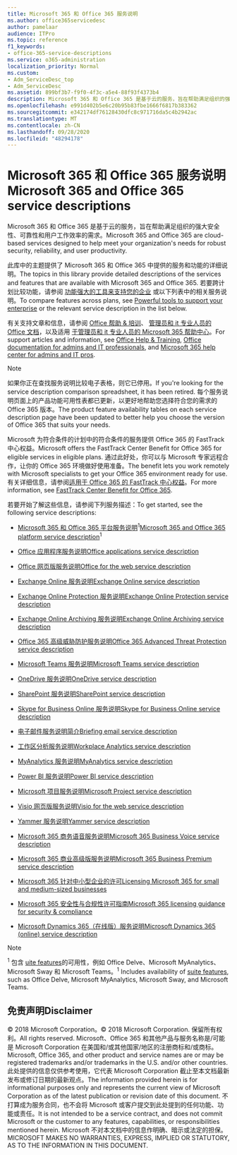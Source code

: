 ```yaml
---
title: Microsoft 365 和 Office 365 服务说明
ms.author: office365servicedesc
author: pamelaar
audience: ITPro
ms.topic: reference
f1_keywords:
- office-365-service-descriptions
ms.service: o365-administration
localization_priority: Normal
ms.custom:
- Adm_ServiceDesc_top
- Adm_ServiceDesc
ms.assetid: 899bf3b7-f9f0-4f3c-a5e4-88f93f4373b4
description: Microsoft 365 和 Office 365 是基于云的服务，旨在帮助满足组织的强大安全性、可靠性和用户工作效率的需求。
ms.openlocfilehash: e991d402b5e6c20b95b83fbe1666f6817b383362
ms.sourcegitcommit: e342174df76128430dfc8c971716da5c4b2942ac
ms.translationtype: MT
ms.contentlocale: zh-CN
ms.lasthandoff: 09/28/2020
ms.locfileid: "48294178"
---
```

# <a name="microsoft-365-and-office-365-service-descriptions"></a><span data-ttu-id="b1ea5-103">Microsoft 365 和 Office 365 服务说明</span><span class="sxs-lookup"><span data-stu-id="b1ea5-103">Microsoft 365 and Office 365 service descriptions</span></span> 

<span data-ttu-id="b1ea5-104">Microsoft 365 和 Office 365 是基于云的服务，旨在帮助满足组织的强大安全性、可靠性和用户工作效率的需求。</span><span class="sxs-lookup"><span data-stu-id="b1ea5-104">Microsoft 365 and Office 365 are cloud-based services designed to help meet your organization's needs for robust security, reliability, and user productivity.</span></span> 
  
<span data-ttu-id="b1ea5-105">此库中的主题提供了 Microsoft 365 和 Office 365 中提供的服务和功能的详细说明。</span><span class="sxs-lookup"><span data-stu-id="b1ea5-105">The topics in this library provide detailed descriptions of the services and features that are available with Microsoft 365 and Office 365.</span></span> <span data-ttu-id="b1ea5-106">若要跨计划比较功能，请参阅 [功能强大的工具来支持您的企业](https://go.microsoft.com/fwlink/?LinkID=799177&amp;clcid=0x409) 或以下列表中的相关服务说明。</span><span class="sxs-lookup"><span data-stu-id="b1ea5-106">To compare features across plans, see [Powerful tools to support your enterprise](https://go.microsoft.com/fwlink/?LinkID=799177&amp;clcid=0x409) or the relevant service description in the list below.</span></span> 
  
<span data-ttu-id="b1ea5-107">有关支持文章和信息，请参阅 [Office 帮助 & 培训](https://support.office.com/)、 [管理员和 it 专业人员的 Office 文档](https://docs.microsoft.com/office/)，以及适用 [于管理员和 it 专业人员的 Microsoft 365 帮助中心](https://docs.microsoft.com/microsoft-365/)。</span><span class="sxs-lookup"><span data-stu-id="b1ea5-107">For support articles and information, see [Office Help & Training](https://support.office.com/), [Office documentation for admins and IT professionals](https://docs.microsoft.com/office/), and [Microsoft 365 help center for admins and IT pros](https://docs.microsoft.com/microsoft-365/).</span></span>
  
> [!NOTE]
> <span data-ttu-id="b1ea5-108">如果你正在查找服务说明比较电子表格，则它已停用。</span><span class="sxs-lookup"><span data-stu-id="b1ea5-108">If you're looking for the service description comparison spreadsheet, it has been retired.</span></span> <span data-ttu-id="b1ea5-109">每个服务说明页面上的产品功能可用性表都已更新，以更好地帮助您选择符合您的需求的 Office 365 版本。</span><span class="sxs-lookup"><span data-stu-id="b1ea5-109">The product feature availability tables on each service description page have been updated to better help you choose the version of Office 365 that suits your needs.</span></span> 
  
<span data-ttu-id="b1ea5-110">Microsoft 为符合条件的计划中的符合条件的服务提供 Office 365 的 FastTrack 中心权益。</span><span class="sxs-lookup"><span data-stu-id="b1ea5-110">Microsoft offers the FastTrack Center Benefit for Office 365 for eligible services in eligible plans.</span></span> <span data-ttu-id="b1ea5-111">通过此好处，你可以与 Microsoft 专家远程合作，让你的 Office 365 环境做好使用准备。</span><span class="sxs-lookup"><span data-stu-id="b1ea5-111">The benefit lets you work remotely with Microsoft specialists to get your Office 365 environment ready for use.</span></span> <span data-ttu-id="b1ea5-112">有关详细信息，请参阅[适用于 Office 365 的 FastTrack 中心权益](https://docs.microsoft.com/fasttrack/O365-fasttrack-benefit-for-office-365)。</span><span class="sxs-lookup"><span data-stu-id="b1ea5-112">For more information, see [FastTrack Center Benefit for Office 365](https://docs.microsoft.com/fasttrack/O365-fasttrack-benefit-for-office-365).</span></span>
  
<span data-ttu-id="b1ea5-113">若要开始了解这些信息，请参阅下列服务描述：</span><span class="sxs-lookup"><span data-stu-id="b1ea5-113">To get started, see the following service descriptions:</span></span>
  
- <span data-ttu-id="b1ea5-114">[Microsoft 365 和 Office 365 平台服务说明](office-365-platform-service-description/office-365-platform-service-description.md)<sup>1</sup></span><span class="sxs-lookup"><span data-stu-id="b1ea5-114">[Microsoft 365 and Office 365 platform service description](office-365-platform-service-description/office-365-platform-service-description.md)<sup>1</sup></span></span>

- [<span data-ttu-id="b1ea5-115">Office 应用程序服务说明</span><span class="sxs-lookup"><span data-stu-id="b1ea5-115">Office applications service description</span></span>](office-applications-service-description/office-applications-service-description.md)

- [<span data-ttu-id="b1ea5-116">Office 网页版服务说明</span><span class="sxs-lookup"><span data-stu-id="b1ea5-116">Office for the web service description</span></span>](office-online-service-description/office-online-service-description.md)

- [<span data-ttu-id="b1ea5-117">Exchange Online 服务说明</span><span class="sxs-lookup"><span data-stu-id="b1ea5-117">Exchange Online service description</span></span>](exchange-online-service-description/exchange-online-service-description.md)

- [<span data-ttu-id="b1ea5-118">Exchange Online Protection 服务说明</span><span class="sxs-lookup"><span data-stu-id="b1ea5-118">Exchange Online Protection service description</span></span>](exchange-online-protection-service-description/exchange-online-protection-service-description.md)

- [<span data-ttu-id="b1ea5-119">Exchange Online Archiving 服务说明</span><span class="sxs-lookup"><span data-stu-id="b1ea5-119">Exchange Online Archiving service description</span></span>](exchange-online-archiving-service-description/exchange-online-archiving-service-description.md)

- [<span data-ttu-id="b1ea5-120">Office 365 高级威胁防护服务说明</span><span class="sxs-lookup"><span data-stu-id="b1ea5-120">Office 365 Advanced Threat Protection service description</span></span>](office-365-advanced-threat-protection-service-description.md)

- [<span data-ttu-id="b1ea5-121">Microsoft Teams 服务说明</span><span class="sxs-lookup"><span data-stu-id="b1ea5-121">Microsoft Teams service description</span></span>](teams-service-description.md)

- [<span data-ttu-id="b1ea5-122">OneDrive 服务说明</span><span class="sxs-lookup"><span data-stu-id="b1ea5-122">OneDrive service description</span></span>](onedrive-for-business-service-description.md)

- [<span data-ttu-id="b1ea5-123">SharePoint 服务说明</span><span class="sxs-lookup"><span data-stu-id="b1ea5-123">SharePoint service description</span></span>](sharepoint-online-service-description/sharepoint-online-service-description.md)

- [<span data-ttu-id="b1ea5-124">Skype for Business Online 服务说明</span><span class="sxs-lookup"><span data-stu-id="b1ea5-124">Skype for Business Online service description</span></span>](skype-for-business-online-service-description/skype-for-business-online-service-description.md)

- [<span data-ttu-id="b1ea5-125">电子邮件服务说明简介</span><span class="sxs-lookup"><span data-stu-id="b1ea5-125">Briefing email service description</span></span>](briefing-service-description.md)

- [<span data-ttu-id="b1ea5-126">工作区分析服务说明</span><span class="sxs-lookup"><span data-stu-id="b1ea5-126">Workplace Analytics service description</span></span>](workplace-analytics-service-description.md)

- [<span data-ttu-id="b1ea5-127">MyAnalytics 服务说明</span><span class="sxs-lookup"><span data-stu-id="b1ea5-127">MyAnalytics service description</span></span>](mya-service-description.md)

- [<span data-ttu-id="b1ea5-128">Power BI 服务说明</span><span class="sxs-lookup"><span data-stu-id="b1ea5-128">Power BI service description</span></span>](power-bi-service-description.md)

- [<span data-ttu-id="b1ea5-129">Microsoft 项目服务说明</span><span class="sxs-lookup"><span data-stu-id="b1ea5-129">Microsoft Project service description</span></span>](project-online-service-description/project-online-service-description.md)

- [<span data-ttu-id="b1ea5-130">Visio 网页版服务说明</span><span class="sxs-lookup"><span data-stu-id="b1ea5-130">Visio for the web service description</span></span>](visio-online-service-description/visio-online-service-description.md)

- [<span data-ttu-id="b1ea5-131">Yammer 服务说明</span><span class="sxs-lookup"><span data-stu-id="b1ea5-131">Yammer service description</span></span>](yammer-service-description/yammer-service-description.md)

- [<span data-ttu-id="b1ea5-132">Microsoft 365 商务语音服务说明</span><span class="sxs-lookup"><span data-stu-id="b1ea5-132">Microsoft 365 Business Voice service description</span></span>](microsoft-365-business-voice-service-description.md)

- [<span data-ttu-id="b1ea5-133">Microsoft 365 商业高级版服务说明</span><span class="sxs-lookup"><span data-stu-id="b1ea5-133">Microsoft 365 Business Premium service description</span></span>](microsoft-365-service-descriptions/microsoft-365-business-service-description.md)

- [<span data-ttu-id="b1ea5-134">Microsoft 365 针对中小型企业的许可</span><span class="sxs-lookup"><span data-stu-id="b1ea5-134">Licensing Microsoft 365 for small and medium-sized businesses</span></span>](microsoft-365-service-descriptions/licensing-microsoft-365-in-smb.md)

- [<span data-ttu-id="b1ea5-135">Microsoft 365 安全性与合规性许可指南</span><span class="sxs-lookup"><span data-stu-id="b1ea5-135">Microsoft 365 licensing guidance for security & compliance</span></span>](microsoft-365-service-descriptions/microsoft-365-tenantlevel-services-licensing-guidance/microsoft-365-security-compliance-licensing-guidance.md)

- [<span data-ttu-id="b1ea5-136">Microsoft Dynamics 365（在线版）服务说明</span><span class="sxs-lookup"><span data-stu-id="b1ea5-136">Microsoft Dynamics 365 (online) service description</span></span>](microsoft-dynamics-365-online-service-description.md)

> [!NOTE]
> <span data-ttu-id="b1ea5-137"><sup>1</sup> 包含 [uite features](https://docs.microsoft.com/office365/servicedescriptions/office-365-platform-service-description/office-365-suite-features)的可用性，例如 Office Delve、Microsoft MyAnalytics、Microsoft Sway 和 Microsoft Teams。</span><span class="sxs-lookup"><span data-stu-id="b1ea5-137"><sup>1</sup> Includes availability of [suite features](https://docs.microsoft.com/office365/servicedescriptions/office-365-platform-service-description/office-365-suite-features), such as Office Delve, Microsoft MyAnalytics, Microsoft Sway, and Microsoft Teams.</span></span>
  
## <a name="disclaimer"></a><span data-ttu-id="b1ea5-138">免责声明</span><span class="sxs-lookup"><span data-stu-id="b1ea5-138">Disclaimer</span></span>

<span data-ttu-id="b1ea5-139">&copy; 2018 Microsoft Corporation。</span><span class="sxs-lookup"><span data-stu-id="b1ea5-139">&copy; 2018 Microsoft Corporation.</span></span> <span data-ttu-id="b1ea5-140">保留所有权利。</span><span class="sxs-lookup"><span data-stu-id="b1ea5-140">All rights reserved.</span></span> <span data-ttu-id="b1ea5-141">Microsoft、Office 365 和其他产品与服务名称是/可能是 Microsoft Corporation 在美国和/或其他国家/地区的注册商标和/或商标。</span><span class="sxs-lookup"><span data-stu-id="b1ea5-141">Microsoft, Office 365, and other product and service names are or may be registered trademarks and/or trademarks in the U.S. and/or other countries.</span></span> <span data-ttu-id="b1ea5-142">此处提供的信息仅供参考使用，它代表 Microsoft Corporation 截止至本文档最新发布或修订日期的最新观点。</span><span class="sxs-lookup"><span data-stu-id="b1ea5-142">The information provided herein is for informational purposes only and represents the current view of Microsoft Corporation as of the latest publication or revision date of this document.</span></span> <span data-ttu-id="b1ea5-143">不打算成为服务合同，也不会将 Microsoft 或客户提交到此处提到的任何功能、功能或责任。</span><span class="sxs-lookup"><span data-stu-id="b1ea5-143">It is not intended to be a service contract, and does not commit Microsoft or the customer to any features, capabilities, or responsibilities mentioned herein.</span></span> <span data-ttu-id="b1ea5-144">Microsoft 不对本文档中的信息作明确、暗示或法定的担保。</span><span class="sxs-lookup"><span data-stu-id="b1ea5-144">MICROSOFT MAKES NO WARRANTIES, EXPRESS, IMPLIED OR STATUTORY, AS TO THE INFORMATION IN THIS DOCUMENT.</span></span>
 